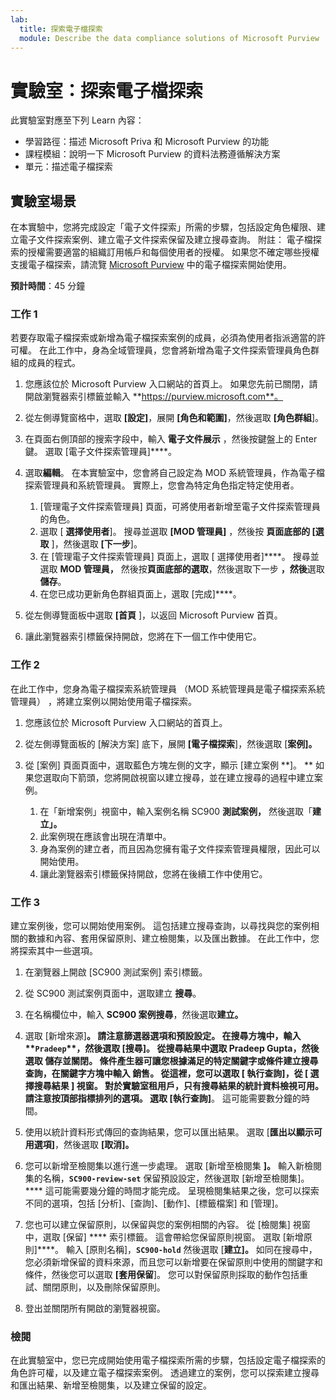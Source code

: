 ```yaml
---
lab:
  title: 探索電子檔探索
  module: Describe the data compliance solutions of Microsoft Purview
---
```


# 實驗室：探索電子檔探索

此實驗室對應至下列 Learn 內容：

- 學習路徑：描述 Microsoft Priva 和 Microsoft Purview 的功能
- 課程模組：說明一下 Microsoft Purview 的資料法務遵循解決方案
- 單元：描述電子檔探索

## 實驗室場景

在本實驗中，您將完成設定「電子文件探索」所需的步驟，包括設定角色權限、建立電子文件探索案例、建立電子文件探索保留及建立搜尋查詢。  附註： 電子檔探索的授權需要適當的組織訂用帳戶和每個使用者的授權。 如果您不確定哪些授權支援電子檔探索，請流覽 [Microsoft Purview](https://docs.microsoft.com/microsoft-365/compliance/get-started-core-ediscovery?view=o365-worldwide) 中的電子檔探索開始使用。

**預計時間**：45 分鐘

### 工作 1

若要存取電子檔探索或新增為電子檔探索案例的成員，必須為使用者指派適當的許可權。 在此工作中，身為全域管理員，您會將新增為電子文件探索管理員角色群組的成員的程式。

1. 您應該位於 Microsoft Purview 入口網站的首頁上。  如果您先前已關閉，請開啟瀏覽器索引標籤並輸入 **https://purview.microsoft.com**。

1. 從左側導覽窗格中，選取 **[設定]**，展開 **[角色和範圍]**，然後選取 **[角色群組**]。

1. 在頁面右側頂部的搜索字段中，輸入 **電子文件展示** ，然後按鍵盤上的 Enter 鍵。  選取 [電子文件探索管理員]****。

1. 選取**編輯**。 在本實驗室中，您會將自己設定為 MOD 系統管理員，作為電子檔探索管理員和系統管理員。  實際上，您會為特定角色指定特定使用者。
    1. [管理電子文件探索管理員] 頁面，可將使用者新增至電子文件探索管理員的角色。
    1. 選取 [ **選擇使用者**]。 搜尋並選取 **[MOD 管理員]** ，然後按 **頁面底部的 [選取** ]，然後選取 **[下一步**]。
    1. 在 [管理電子文件探索管理員] 頁面上，選取 [ 選擇使用者]****。 搜尋並選取 **MOD 管理員，** 然後按**頁面底部的選取**，然後選取下一步 **，然後**選取**儲存**。
    1. 在您已成功更新角色群組頁面上，選取 [完成]****。

1. 從左側導覽面板中選取 **[首頁** ]，以返回 Microsoft Purview 首頁。

1. 讓此瀏覽器索引標籤保持開啟，您將在下一個工作中使用它。

### 工作 2

在此工作中，您身為電子檔探索系統管理員 （MOD 系統管理員是電子檔探索系統管理員） ，將建立案例以開始使用電子檔探索。

1. 您應該位於 Microsoft Purview 入口網站的首頁上。

1. 從左側導覽面板的 [解決方案] 底下，展開 **[電子檔探索**]，然後選取 [**案例]。**

1. 從 [案例] 頁面頁面中，選取藍色方塊左側的文字，顯示 [建立案例 **]。 **  如果您選取向下箭頭，您將開啟視窗以建立搜尋，並在建立搜尋的過程中建立案例。
    1. 在「新增案例」視窗中，輸入案例名稱 SC900 **測試案例，** 然後選取「**建立」。**
    1. 此案例現在應該會出現在清單中。
    1. 身為案例的建立者，而且因為您擁有電子文件探索管理員權限，因此可以開始使用。  
    1. 讓此瀏覽器索引標籤保持開啟，您將在後續工作中使用它。

### 工作 3

建立案例後，您可以開始使用案例。 這包括建立搜尋查詢，以尋找與您的案例相關的數據和內容、套用保留原則、建立檢閱集，以及匯出數據。 在此工作中，您將探索其中一些選項。

1. 在瀏覽器上開啟 [SC900 測試案例] 索引標籤。

1. 從 SC900 測試案例頁面中，選取建立  **搜尋**。

1. 在名稱欄位中，輸入 **SC900 案例搜尋**，然後選取**建立。**

1. 選取 [新增來源]****。 請注意篩選器選項和預設設定。 在搜尋方塊中，輸入**`Pradeep`**，然後選取 [**搜尋]。** 從搜尋結果中選取 **Pradeep Gupta**，然後選取 **儲存並關閉**。 條件產生器可讓您根據滿足的特定關鍵字或條件建立搜尋查詢，在關鍵字方塊中輸入 **銷售**。 從這裡，您可以選取 [ **執行查詢**]，從 [ 選擇搜尋結果 ] 視窗。 對於實驗室租用戶，只有搜尋結果的統計資料檢視可用。 請注意按頂部指標排列的選項。 選取 [執行查詢]****。  這可能需要數分鐘的時間。

1. 使用以統計資料形式傳回的查詢結果，您可以匯出結果。  選取 [**匯出以顯示可用選項]**，然後選取 **[取消]。**

1. 您可以新增至檢閱集以進行進一步處理。  選取 [新增至檢閱集 **]。** 輸入新檢閱集的名稱，**`SC900-review-set`** 保留預設設定，然後選取 [新增至檢閱集]。**** 這可能需要幾分鐘的時間才能完成。 呈現檢閱集結果之後，您可以探索不同的選項，包括 [分析]、[查詢]、[動作]、[標籤檔案] 和 [管理]。

1. 您也可以建立保留原則，以保留與您的案例相關的內容。 從 [檢閱集] 視窗中，選取 [保留] **** 索引標籤。 這會帶給您保留原則視窗。 選取 [新增原則]****。  輸入 [原則名稱]，**`SC900-hold`** 然後選取 [**建立]。**  如同在搜尋中，您必須新增保留的資料來源，而且您可以新增要在保留原則中使用的關鍵字和條件，然後您可以選取 **[套用保留**]。  您可以對保留原則採取的動作包括重試、關閉原則，以及刪除保留原則。

1. 登出並關閉所有開啟的瀏覽器視窗。

### 檢閱

在此實驗室中，您已完成開始使用電子檔探索所需的步驟，包括設定電子檔探索的角色許可權，以及建立電子檔探索案例。  透過建立的案例，您可以探索建立搜尋和匯出結果、新增至檢閱集，以及建立保留的設定。
